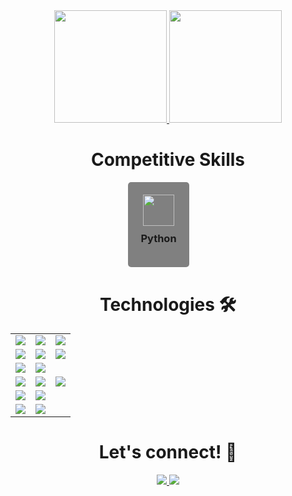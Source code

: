 
<div align="center">
    <a href="https://calendly.com/joaovictorcardoso/30min">
        <img height="180em" src="http://github-readme-stats-jvcss.vercel.app/api?username=jvcss&show_icons=true&theme=gotham&count_private=true&include_all_commits=true"/>
        <img height="180em" src="https://github-readme-stats.vercel.app/api/top-langs/?username=jvcss&layout=compact&langs_count=6&theme=gotham&hide=VBA,HTML,CSS,TEX"/>
    </a>
</div>
<div style="display:flex; flex-direction:column; justify-content:center; align-items:center;">
    <h1 align="center"> Competitive Skills</h1>
    <div style="display:flex; justify-content:center; ">
            <div style="display:flex; flex-direction:column; align-items:center; margin-right:30px; padding:20px; background-color:gray; border-radius:5px;">
                <a href="https://github.com/jvcss/jvcss/tree/main/competitive_python" style="text-decoration:none;">
                    <img style="height:50px; width:50px;object-fit: scale-down; " src="https://ouch-cdn2.icons8.com/bl9xOqdFsrPmb0M5HsMQp-6cGpZgx4VTtIFC2ZrCLh0/rs:fit:456:456/czM6Ly9pY29uczgu/b3VjaC1wcm9kLmFz/c2V0cy9wbmcvNjg2/LzdmMWM2NmVmLWM5/MzUtNDZkNy1hMWMz/LTcwYWFmYzA2MzEy/Zi5wbmc.png"/>
                </a>
                <h3 style="margin-top:10px;">Python</h3>
            </div>
        <!-- add more competitive scripts here -->
    </div>
        
</div>

<h1 align="center"> Technologies 🛠</h1>
<table align="center">
    <tr>
        <tc>
            <td>
                <a href="https://github.com/jvcss/automation">
                    <img src="https://img.shields.io/badge/-VB-05122A?style=flat&logo=latex&logoColor=white" />
                </a>
            </td>
        </tc>
        <tc>
            <td>
                <a href="https://github.com/jvcss/jvcss/resume-slideshow">
                    <img src="https://img.shields.io/badge/-Markdown-05122A?style=flat&logo=markdown" />
                </a>
            </td>
        </tc>
        <tc>
            <td>
                <a href="https://github.com/jvcss/jvcss/resume-slideshow">
                    <img src="https://img.shields.io/badge/-Visual%20Studio%20Code-05122A?style=flat&logo=visual-studio-code&logoColor=007ACC" />
                </a>
            </td>
        </tc>
    </tr>
    <tr>
        <tc>
            <td>
                <a href="https://github.com/jvcss/automation">
                    <img src="https://img.shields.io/badge/-Javascript-05122A?style=flat&logo=javascript" />
                </a>
            </td>
        </tc>
        <tc>
            <td>
                <a href="https://github.com/jvcss/automation">
                    <img src="https://img.shields.io/badge/-HTML-05122A?style=flat&logo=html5" />
                </a>
            </td>
        </tc>
        <tc>
            <td>
                <a href="https://github.com/jvcss/automation">
                    <img src="https://img.shields.io/badge/-CSS-05122A?style=flat&logo=CSS3" />
                </a>
            </td>
        </tc>
    </tr>
    <tr>
        <tc>
            <td>
                <a href="https://github.com/jvcss/automation">
                    <img src="https://img.shields.io/badge/-Python-05122A?style=flat&logo=python" />
                </a>
            </td>
        </tc>
        <tc>
            <td>
                <a href="https://github.com/jvcss/automation">
                    <img src="https://img.shields.io/badge/Shell-05122A?style=flat&logo=gnu-bash&logoColor=white" />
                </a>
            </td>
        </tc>
    </tr>
    <tr>
        <tc>
            <td>
                <a href="">
                    <img src="https://img.shields.io/badge/-Git-05122A?style=flat&logo=git" />
                </a>
            </td>
        </tc>
        <tc>
            <td>
                <a href="">
                    <img src="https://img.shields.io/badge/-GitHub-05122A?style=flat&logo=github" />
                </a>
            </td>
        </tc>
        <tc>
            <td>
                <a href="https://github.com/jvcss/go">
                    <img src="https://img.shields.io/badge/GitHub%20Actions%20-05122A?style=flat&logo=github-actions&logoColor=white" />
                </a>
            </td>
        </tc>
    </tr>
    <tr>
        <tc>
            <td>
                <a href="https://github.com/jvcss/GoDocker">
                    <img src="https://img.shields.io/badge/-Docker-05122A?style=flat&logo=docker" />
                </a>
            </td>
        </tc>
        <tc>
            <td>
                <a href="https://github.com/jvcss/App_Node_CRUD">
                    <img src="https://img.shields.io/badge/-MySQL-05122A?style=flat&logo=mysql&logoColor=white" />
                </a>
            </td>
        </tc>
    </tr>
    <tr>
        <tc>
            <td>
                <a href="https://github.com/jvcss/GoDocker">
                    <img src="https://img.shields.io/badge/-Linux-05122A?style=flat&logo=linux&logoColor=white" />
                </a>
            </td>
        </tc>
        <tc>
            <td>
                <a href="https://github.com/jvcss/App_Node_CRUD">
                    <img src="https://img.shields.io/badge/-Windows-05122A?style=flat&logo=windows&logoColor=white" />
                </a>
            </td>
        </tc>
    </tr>
</table>

<h1 align="center"> Let's connect! 🎈</h1>

<p align="center">
    <a href="https://www.linkedin.com/in/joao-victor-cardoso-a42410111/">
        <img src="https://img.shields.io/badge/-JVCSS-0077B5?style=flat&logo=Linkedin&logoColor=white"/>
    </a>
    <a href="https://twitter.com/jvictorcard">
        <img src="https://img.shields.io/badge/-@jvictorcard-%231DA1F2?style=flat&logo=twitter&logoColor=white"/>
    </a>
</p>
